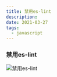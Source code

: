 ```yaml
---
title: 禁用es-lint
description:
date: 2021-03-27
tags:
  - javascript
---
```


### 禁用es-lint

![禁用es-lint](/es-lint.png)
